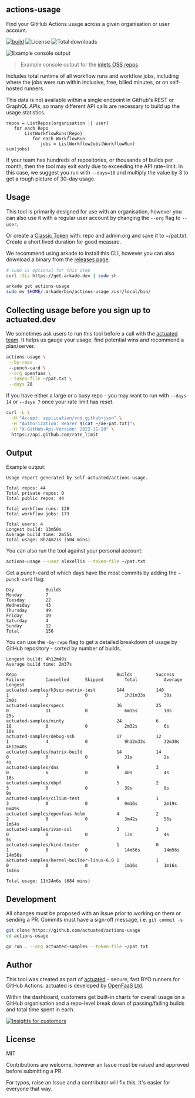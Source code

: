 ## actions-usage

Find your GitHub Actions usage across a given organisation or user account.

[![build](https://github.com/self-actuated/actions-usage/actions/workflows/build.yml/badge.svg)](https://github.com/self-actuated/actions-usage/actions/workflows/build.yml)
![License](https://img.shields.io/github/license/self-actuated/actions-usage)
![Total downloads](https://img.shields.io/github/downloads/self-actuated/actions-usage/total)

![Example console output](https://pbs.twimg.com/media/FrbYxbwWwAMvQZN?format=jpg&name=large)
> Example console output for the [inlets OSS repos](https://github.com/inlets)

Includes total runtime of all workflow runs and workflow jobs, including where the jobs were run within inclusive, free, billed minutes, or on self-hosted runners.

This data is not available within a single endpoint in GitHub's REST or GraphQL APIs, so many different API calls are necessary to build up the usage statistics.

```
repos = ListRepos(organisation || user)
   for each Repo
       ListWorkflowRuns(Repo)
          for each WorkflowRun
             jobs = ListWorkflowJobs(WorkflowRun)
sum(jobs)
```

If your team has hundreds of repositories, or thousands of builds per month, then the tool may exit early due to exceeding the API rate-limit. In this case, we suggest you run with `--days=10` and multiply the value by 3 to get a rough picture of 30-day usage.

## Usage

This tool is primarily designed for use with an organisation, however you can also use it with a regular user account by changing the `--org` flag to `--user`.

Or create a [Classic Token](https://github.com/settings/tokens) with: repo and admin:org and save it to ~/pat.txt. Create a short lived duration for good measure.

We recommend using arkade to install this CLI, however you can also download a binary from the [releases page](https://github.com/self-actuated/actions-usage/releases).

```sh
# sudo is optional for this step
curl -SLs https://get.arkade.dev | sudo sh

arkade get actions-usage
sudo mv $HOME/.arkade/bin/actions-usage /usr/local/bin/
```

## Collecting usage before you sign up to actuated.dev

We sometimes ask users to run this tool before a call with the [actuated team](https://actuated.dev). It helps us gauge your usage, find potential wins and recommend a plan/server.

```bash
actions-usage \
 --by-repo
 --punch-card \
 --org openfaas \
 --token-file ~/pat.txt \
 --days 28
```

If you have either a large or a busy repo - you may want to run with `--days 14` or `--days 7` once your rate limit has reset.

```bash
curl -L \
  -H "Accept: application/vnd.github+json" \
  -H "Authorization: Bearer $(cat ~/ae-pat.txt)"\
  -H "X-GitHub-Api-Version: 2022-11-28" \
  https://api.github.com/rate_limit
```

## Output

Example output:

```
Usage report generated by self-actuated/actions-usage.

Total repos: 44
Total private repos: 0
Total public repos: 44

Total workflow runs: 128
Total workflow jobs: 173

Total users: 4
Longest build: 13m50s
Average build time: 2m55s
Total usage: 8h24m21s (504 mins)
```

You can also run the tool against your personal account:

```bash
actions-usage --user alexellis --token-file ~/pat.txt
```

Get a punch-card of which days have the most commits by adding the `-punch-card` flag:

```
Day            Builds
Monday         7
Tuesday        22
Wednesday      43
Thursday       49
Friday         19
Saturday       4
Sunday         12
Total          156
```

You can use the `-by-repo` flag to get a detailed breakdown of usage by GitHub repository - sorted by number of builds.

```
Longest build: 4h12m40s
Average build time: 2m37s

Repo                                      Builds         Success        Failure        Cancelled      Skipped        Total          Average        Longest
actuated-samples/k3sup-matrix-test        144            140            1              3              0              1h31m33s       38s            2m0s
actuated-samples/specs                    36             25             0              11             0              6m15s          10s            25s
actuated-samples/minty                    24             6              18             0              0              2m32s          6s             10s
actuated-samples/debug-ssh                17             12             1              4              0              9h12m33s       32m30s         4h12m40s
actuated-samples/matrix-build             14             14             0              0              0              31s            2s             4s
actuated-samples/dns                      9              3              0              6              0              40s            4s             18s
actuated-samples/ebpf                     5              2              3              0              0              39s            8s             9s
actuated-samples/cilium-test              4              1              3              0              0              9m16s          2m19s          6m49s
actuated-samples/openfaas-helm            4              2              2              0              0              3m42s          56s            1m54s
actuated-samples/ivan-ssl                 3              3              0              0              0              13s            4s             5s
actuated-samples/kind-tester              1              0              1              0              0              14m56s         14m56s         14m56s
actuated-samples/kernel-builder-linux-6.0 1              1              0              0              0              1m16s          1m16s          1m16s

Total usage: 11h24m6s (684 mins)
```

## Development

All changes must be proposed with an Issue prior to working on them or sending a PR. Commits must have a sign-off message, i.e. `git commit -s`

```bash
git clone https://github.com/actuated/actions-usage
cd actions-usage

go run . --org actuated-samples --token-file ~/pat.txt
```

## Author

This tool was created as part of [actuated](https://actuated.dev) - secure, fast BYO runners for GitHub Actions. actuated is developed by [OpenFaaS Ltd](https://openfaas.com).

Within the dashboard, customers get built-in charts for overall usage on a GitHub organisation and a repo-level break down of passing/failing builds and total time spent in each.

[![Insights for customers](https://pbs.twimg.com/media/FqnJ8rLXgAEnJDZ?format=png&name=medium)](https://twitter.com/alexellisuk/status/1633059062639108096/)

## License

MIT

Contributions are welcome, however an Issue must be raised and approved before submitting a PR.

For typos, raise an Issue and a contributor will fix this. It's easier for everyone that way.

